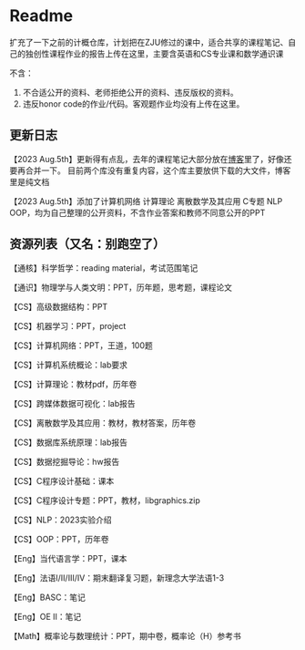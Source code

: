 # Readme

扩充了一下之前的计概仓库，计划把在ZJU修过的课中，适合共享的课程笔记、自己的独创性课程作业的报告上传在这里，主要含英语和CS专业课和数学通识课

不含：

1. 不合适公开的资料、老师拒绝公开的资料、违反版权的资料。
2. 违反honor code的作业/代码。客观题作业均没有上传在这里。

## 更新日志
【2023 Aug.5th】更新得有点乱，去年的课程笔记大部分放在[博客](https://ruoxining.github.io/OBvault/)里了，好像还要再合并一下。
               目前两个库没有重复内容，这个库主要放供下载的大文件，博客里是纯文档

【2023 Aug.5th】添加了计算机网络 计算理论 离散数学及其应用 C专题 NLP OOP，均为自己整理的公开资料，不含作业答案和教师不同意公开的PPT


## 资源列表（又名：别跑空了）

【通核】科学哲学：reading material，考试范围笔记

【通识】物理学与人类文明：PPT，历年题，思考题，课程论文

【CS】高级数据结构：PPT

【CS】机器学习：PPT，project

【CS】计算机网络：PPT，王道，100题

【CS】计算机系统概论：lab要求

【CS】计算理论：教材pdf，历年卷

【CS】跨媒体数据可视化：lab报告

【CS】离散数学及其应用：教材，教材答案，历年卷

【CS】数据库系统原理：lab报告

【CS】数据挖掘导论：hw报告

【CS】C程序设计基础：课本

【CS】C程序设计专题：PPT，教材，libgraphics.zip

【CS】NLP：2023实验介绍

【CS】OOP：PPT，历年卷

【Eng】当代语言学：PPT，课本

【Eng】法语I/II/III/IV：期末翻译复习题，新理念大学法语1-3

【Eng】BASC：笔记

【Eng】OE II：笔记

【Math】概率论与数理统计：PPT，期中卷，概率论（H）参考书
